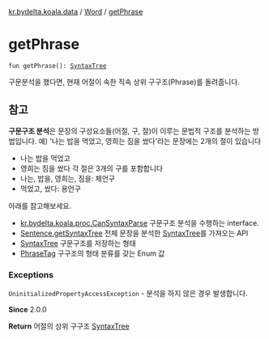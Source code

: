 [kr.bydelta.koala.data](../index.md) / [Word](index.md) / [getPhrase](./get-phrase.md)

# getPhrase

`fun getPhrase(): `[`SyntaxTree`](../-syntax-tree/index.md)

구문분석을 했다면, 현재 어절이 속한 직속 상위 구구조(Phrase)를 돌려줍니다.

## 참고

**구문구조 분석**은 문장의 구성요소들(어절, 구, 절)이 이루는 문법적 구조를 분석하는 방법입니다.
예) '나는 밥을 먹었고, 영희는 짐을 쌌다'라는 문장에는
2개의 절이 있습니다

* 나는 밥을 먹었고
* 영희는 짐을 쌌다
각 절은 3개의 구를 포함합니다
* 나는, 밥을, 영희는, 짐을: 체언구
* 먹었고, 쌌다: 용언구

아래를 참고해보세요.

* [kr.bydelta.koala.proc.CanSyntaxParse](../../kr.bydelta.koala.proc/-can-syntax-parse.md) 구문구조 분석을 수행하는 interface.
* [Sentence.getSyntaxTree](../-sentence/get-syntax-tree.md) 전체 문장을 분석한 [SyntaxTree](../-syntax-tree/index.md)를 가져오는 API
* [SyntaxTree](../-syntax-tree/index.md) 구문구조를 저장하는 형태
* [PhraseTag](../../kr.bydelta.koala/-phrase-tag/index.md) 구구조의 형태 분류를 갖는 Enum 값

### Exceptions

`UninitializedPropertyAccessException` - 분석을 하지 않은 경우 발생합니다.

**Since**
2.0.0

**Return**
어절의 상위 구구조 [SyntaxTree](../-syntax-tree/index.md)

